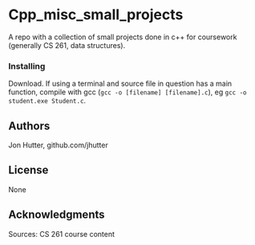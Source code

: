 # Cpp_misc_small_projects

A repo with a collection of small projects done in c++ for coursework (generally CS 261, data structures).

### Installing

Download. If using a terminal and source file in question has a main function, compile with gcc (`gcc -o [filename] [filename].c`), eg `gcc -o student.exe Student.c`. 

## Authors

Jon Hutter, github.com/jhutter

## License

None

## Acknowledgments

Sources: CS 261 course content

